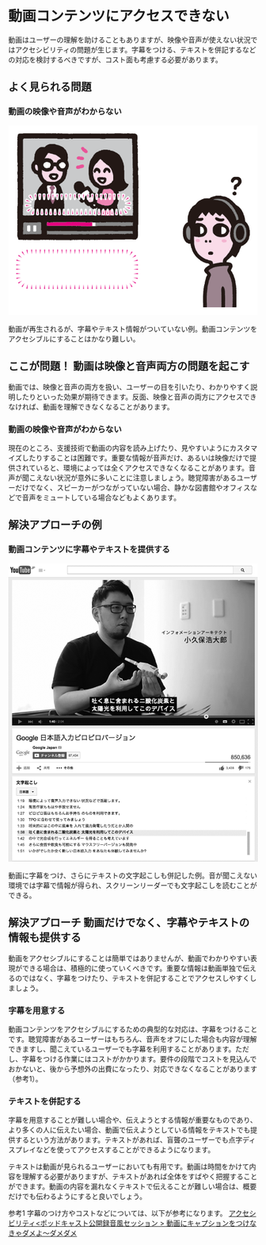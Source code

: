 # 動画コンテンツにアクセスできない
動画はユーザーの理解を助けることもありますが、映像や音声が使えない状況ではアクセシビリティの問題が生じます。字幕をつける、テキストを併記するなどの対応を検討するべきですが、コスト面も考慮する必要があります。


## よく見られる問題

### 動画の映像や音声がわからない

![図](../img/3-4-ng01.png)

動画が再生されるが、字幕やテキスト情報がついていない例。動画コンテンツをアクセシブルにすることはかなり難しい。


## ここが問題！ 動画は映像と音声両方の問題を起こす
動画では、映像と音声の両方を扱い、ユーザーの目を引いたり、わかりやすく説明したりといった効果が期待できます。反面、映像と音声の両方にアクセスできなければ、動画を理解できなくなることがあります。

### 動画の映像や音声がわからない
現在のところ、支援技術で動画の内容を読み上げたり、見やすいようにカスタマイズしたりすることは困難です。重要な情報が音声だけ、あるいは映像だけで提供されていると、環境によっては全くアクセスできなくなることがあります。音声が聞こえない状況が意外に多いことに注意しましょう。聴覚障害があるユーザーだけでなく、スピーカーがつながっていない場合、静かな図書館やオフィスなどで音声をミュートしている場合などもよくあります。


## 解決アプローチの例

### 動画コンテンツに字幕やテキストを提供する

![図](../img/3-4-ok01.png)

動画に字幕をつけ、さらにテキストの文字起こしも併記した例。音が聞こえない環境では字幕で情報が得られ、スクリーンリーダーでも文字起こしを読むことができる。


## 解決アプローチ 動画だけでなく、字幕やテキストの情報も提供する
動画をアクセシブルにすることは簡単ではありませんが、動画でわかりやすい表現ができる場合は、積極的に使っていくべきです。重要な情報は動画単独で伝えるのではなく、字幕をつけたり、テキストを併記することでアクセスしやすくしましょう。


### 字幕を用意する
動画コンテンツをアクセシブルにするための典型的な対応は、字幕をつけることです。聴覚障害があるユーザーはもちろん、音声をオフにした場合も内容が理解できますし、聞こえているユーザーでも字幕を利用することがあります。ただし、字幕をつける作業にはコストがかかります。要件の段階でコストを見込んでおかないと、後から予想外の出費になったり、対応できなくなることがあります（参考1）。


### テキストを併記する
字幕を用意することが難しい場合や、伝えようとする情報が重要なものであり、より多くの人に伝えたい場合、動画で伝えようとしている情報をテキストでも提供するという方法があります。テキストがあれば、盲聾のユーザーでも点字ディスプレイなどを使ってアクセスすることができるようになります。

テキストは動画が見られるユーザーにおいても有用です。動画は時間をかけて内容を理解する必要がありますが、テキストがあれば全体をすばやく把握することができます。動画の内容を漏れなくテキストで伝えることが難しい場合は、概要だけでも伝わるようにすると良いでしょう。


参考1 字幕のつけ方やコストなどについては、以下が参考になります。
[アクセシビリティ<ポッドキャスト公開録音風セッション > 動画にキャプションをつけなきゃダメよ～ダメダメ](http://cssnite.jp/lp/lp38/followup/CSSNite-Shift8-s3-accessibility.pdf)
